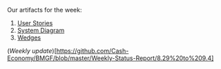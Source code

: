 Our artifacts for the week:

1. [User Stories](https://github.com/Cash-Economy/BMGF/blob/master/Artifacts/elements/User%20Stories.md)
2. [System Diagram](https://github.com/Cash-Economy/BMGF/blob/master/Artifacts/System%20Diagram.jpg)
3. [Wedges](https://github.com/Cash-Economy/BMGF/blob/master/Artifacts/elements/Wedges.md)

(*Weekly update*)[https://github.com/Cash-Economy/BMGF/blob/master/Weekly-Status-Report/8.29%20to%209.4]
